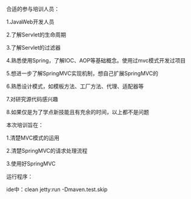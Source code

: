 合适的参与培训人员：

1.JavaWeb开发人员

2.了解Servlet的生命周期

3.了解Servlet的过滤器

4.熟悉使用Spring，了解IOC、AOP等基础概念。使用过mvc模式开发过项目

5.想进一步了解SpringMVC实现机制，想自己扩展SpringMVC的

6.熟悉设计模式，如模板方法、工厂方法、代理、适配器等

7.对研究源代码感兴趣

8.如果仅是为了学点新技能且有充余的时间，以上都不是问题

本次培训旨在：

1.清楚MVC模式的运用

2.清楚SpringMVC的请求处理流程

3.使用好SpringMVC

运行程序：

ide中：clean jetty:run -Dmaven.test.skip
